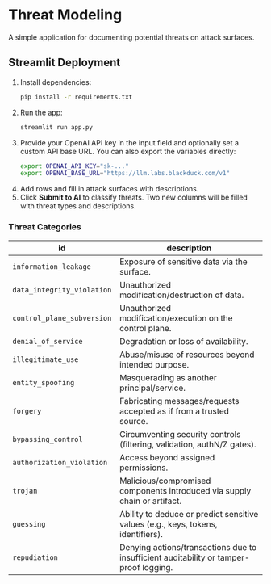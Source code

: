 # Threat Modeling

A simple application for documenting potential threats on attack surfaces.

## Streamlit Deployment

1. Install dependencies:
   ```bash
   pip install -r requirements.txt
   ```
2. Run the app:
   ```bash
   streamlit run app.py
   ```
3. Provide your OpenAI API key in the input field and optionally set a custom API base URL.
   You can also export the variables directly:
   ```bash
   export OPENAI_API_KEY="sk-..."
   export OPENAI_BASE_URL="https://llm.labs.blackduck.com/v1"
   ```
4. Add rows and fill in attack surfaces with descriptions.
5. Click **Submit to AI** to classify threats. Two new columns will be filled with threat types and descriptions.

### Threat Categories

| id | description |
| --- | --- |
| `information_leakage` | Exposure of sensitive data via the surface. |
| `data_integrity_violation` | Unauthorized modification/destruction of data. |
| `control_plane_subversion` | Unauthorized modification/execution on the control plane. |
| `denial_of_service` | Degradation or loss of availability. |
| `illegitimate_use` | Abuse/misuse of resources beyond intended purpose. |
| `entity_spoofing` | Masquerading as another principal/service. |
| `forgery` | Fabricating messages/requests accepted as if from a trusted source. |
| `bypassing_control` | Circumventing security controls (filtering, validation, authN/Z gates). |
| `authorization_violation` | Access beyond assigned permissions. |
| `trojan` | Malicious/compromised components introduced via supply chain or artifact. |
| `guessing` | Ability to deduce or predict sensitive values (e.g., keys, tokens, identifiers). |
| `repudiation` | Denying actions/transactions due to insufficient auditability or tamper-proof logging. |
